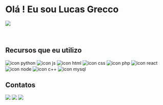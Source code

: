 <h1>Olá ! Eu sou Lucas Grecco</h1>
<div style="display:flex; width:100%; flex-direction:row; justify-content:space-between; gap: 100rem;">
  <img src="https://github-readme-stats.vercel.app/api/top-langs/?username=lucvs07&layout=compact&langs_count=7&theme=nord"/>
  <img src="https://streak-stats.demolab.com?user=lucvs07&theme=nord&border_radius=4&date_format=M%20j%5B%2C%20Y%5D" alt="GitHub Streak" /></a>
</div> 
<h2>Recursos que eu utilizo</h2>
  <div style="display: inline-block">
    <img align="center" alt="icon python" src="https://img.shields.io/badge/Python-3f76a5?style=for-the-badge&logo=python&logoColor=FFD43B" />
    <img align="center" alt="icon js" src="https://img.shields.io/badge/JavaScript-323330?style=for-the-badge&logo=javascript&logoColor=F7DF1E"/>
    <img align="center" alt="icon html" src="https://img.shields.io/badge/HTML5-E34F26?style=for-the-badge&logo=html5&logoColor=white"/>
    <img align="center" alt="icon css" src="https://img.shields.io/badge/CSS3-1572B6?style=for-the-badge&logo=css3&logoColor=white"/>
    <img align="center" alt="icon php" src="https://img.shields.io/badge/PHP-777BB4?style=for-the-badge&logo=php&logoColor=white"/>
    <img align="center" alt="icon react" src="https://img.shields.io/badge/React-20232A?style=for-the-badge&logo=react&logoColor=61DAFB" />
    <img align="center" alt="icon node" src="https://img.shields.io/badge/Node%20js-339933?style=for-the-badge&logo=nodedotjs&logoColor=white"/>
    <img align="center" alt="icon c++" src="https://img.shields.io/badge/C%2B%2B-00599C?style=for-the-badge&logo=c%2B%2B&logoColor=white"/>
    <img align="center" alt="icon mysql" src="https://img.shields.io/badge/MySQL-005C84?style=for-the-badge&logo=mysql&logoColor=white"/>
  </div>  
<h2>Contatos</h2>
<div style="display: inline-block">
  <a href = "mailto:lucas.rgrecco@gmail.com"><img src="https://img.shields.io/badge/Gmail-D14836?style=for-the-badge&logo=gmail&logoColor=white" target="_blank"></a>
  <a href="https://www.linkedin.com/in/lucas-rodrigues-grecco-689b08216/" target="_blank"><img src="https://img.shields.io/badge/-LinkedIn-%230077B5?style=for-the-badge&logo=linkedin&logoColor=white" target="_blank"></a>
  <a href="https://www.hackerrank.com/profile/lucas_rgrecco" target="_blank"><img src="https://img.shields.io/badge/-Hackerrank-2EC866?style=for-the-badge&logo=HackerRank&logoColor=white" target="_blank"></a> 
</div>
